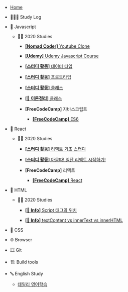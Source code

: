 - [Home](/)

* 👩🏻‍💻 Study Log

- 🍊 Javascript

  - 🧚‍♀️ 2020 Studies

    - [**[Nomad Coder]** Youtube Clone](/tutorials/youtubeClone.md)

    - [**[Udemy]** Udemy Javascript Course](/tutorials/유데미-자바스크립트-코스/Udemy_javascript_class.md)

    - [**[스터디 활동]** 데이터 타입](/tutorials/자바스크립트_기초_스터디/01.데이터_타입.md)

    - [**[스터디 활동]** 프로토타입](/javascript/prototype.md)

    - [**[스터디 활동]** 클래스](/tutorials/자바스크립트_기초_스터디/07.클래스.md)

    - [**[📝 이론정리]** 클래스](/javascript/class.md)

    - **[FreeCodeCamp]** 자바스크립트

      - [**[FreeCodeCamp]** ES6](/javascript/freedCodeCamp_ES6.md)

- 💠 React

  - 🧚‍♀️ 2020 Studies

    - [**[스터디 활동]** 리액트 기초 스터디](/React/react_basic_study.md)

    - [**[스터디 활동]** 아묻따! 일단 리액트 시작하기!](/React/Getting-start-react.md)

    - **[FreeCodeCamp]** 리액트

      - [**[FreeCodeCamp]** React](/React/freedCodeCamp_React.md)

- 🚂 HTML
  
  - 🧚‍♀️ 2020 Studies
  
    - [**[👻 Info]** Script 태그의 위치](/html/script태그의_위치.md)
  
    - [**[👻 Info]** textContent vs innerText vs innerHTML](/html/../../html/textcontent_innertext_innerhtml.md)

- 💅 CSS

- 🌐 Browser

- 🎞 Git

- 🏗 Build tools

- 🔤 English Study

  - [데일리 영어학습](/English-study/daily-english-study.md)
